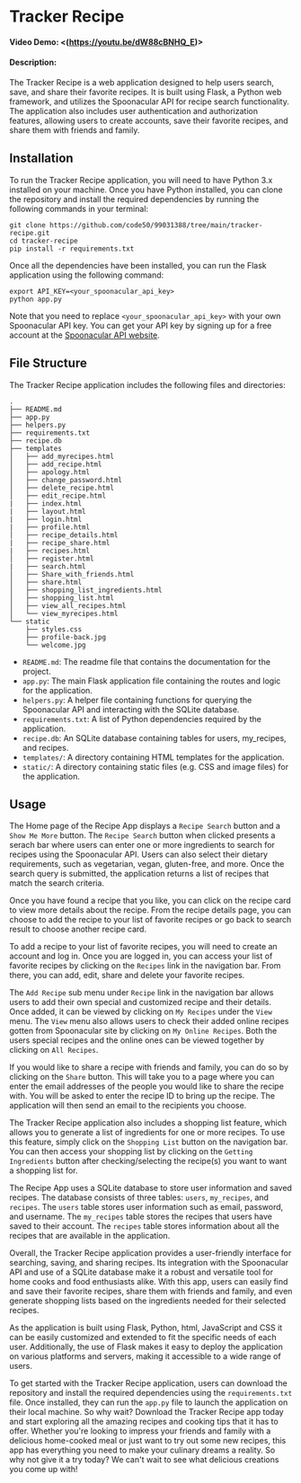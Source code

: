 # Tracker Recipe
#### Video Demo:  <(https://youtu.be/dW88cBNHQ_E)>
#### Description:
The Tracker Recipe is a web application designed to help users search, save, and share their favorite recipes. It is built using Flask, a Python web framework, and utilizes the Spoonacular API for recipe search functionality. The application also includes user authentication and authorization features, allowing users to create accounts, save their favorite recipes, and share them with friends and family.

## Installation

To run the Tracker Recipe application, you will need to have Python 3.x installed on your machine. Once you have Python installed, you can clone the repository and install the required dependencies by running the following commands in your terminal:

```
git clone https://github.com/code50/99031388/tree/main/tracker-recipe.git
cd tracker-recipe
pip install -r requirements.txt
```

Once all the dependencies have been installed, you can run the Flask application using the following command:

```
export API_KEY=<your_spoonacular_api_key>
python app.py
```

Note that you need to replace `<your_spoonacular_api_key>` with your own Spoonacular API key. You can get your API key by signing up for a free account at the [Spoonacular API website](https://spoonacular.com/food-api/).

## File Structure

The Tracker Recipe application includes the following files and directories:
```
.
├── README.md
├── app.py
├── helpers.py
├── requirements.txt
├── recipe.db
├── templates
│   ├── add_myrecipes.html
│   ├── add_recipe.html
│   ├── apology.html
│   ├── change_password.html
│   ├── delete_recipe.html
│   ├── edit_recipe.html
|   ├── index.html
|   ├── layout.html
|   ├── login.html
|   ├── profile.html
│   ├── recipe_details.html
|   ├── recipe_share.html
|   ├── recipes.html
│   ├── register.html
|   ├── search.html
│   ├── Share_with_friends.html
│   ├── share.html
│   ├── shopping_list_ingredients.html
│   ├── shopping_list.html
│   ├── view_all_recipes.html
│   └── view_myrecipes.html
└── static
    ├── styles.css
    ├── profile-back.jpg
    └── welcome.jpg
```

- `README.md`:  The readme file that contains the documentation for the project.
- `app.py`: The main Flask application file containing the routes and logic for the application.
- `helpers.py`: A helper file containing functions for querying the Spoonacular API and interacting with the SQLite database.
- `requirements.txt`: A list of Python dependencies required by the application.
- `recipe.db`: An SQLite database containing tables for users, my_recipes, and recipes.
- `templates/`: A directory containing HTML templates for the application.
- `static/`: A directory containing static files (e.g. CSS and image files) for the application.

## Usage

The Home page of the Recipe App displays a `Recipe Search` button and a `Show Me More` button. The `Recipe Search` button when clicked presents a serach bar where users can enter one or more ingredients to search for recipes using the Spoonacular API. Users can also select their dietary requirements, such as vegetarian, vegan, gluten-free, and more. Once the search query is submitted, the application returns a list of recipes that match the search criteria.

Once you have found a recipe that you like, you can click on the recipe card to view more details about the recipe. From the recipe details page, you can choose to add the recipe to your list of favorite recipes or go back to search result to choose another recipe card.

To add a recipe to your list of favorite recipes, you will need to create an account and log in. Once you are logged in, you can access your list of favorite recipes by clicking on the `Recipes` link in the navigation bar. From there, you can add, edit, share and delete your favorite recipes.

The `Add Recipe` sub menu under `Recipe` link in the navigation bar allows users to add their own special and customized recipe and their details. Once added, it can be viewed by clicking on `My Recipes` under the  `View` menu.  The `View` menu also allows users to check their added online recipes gotten from Spoonacular site by clicking on `My Online Recipes`. Both the users special recipes and the online ones can be viewed together by  clicking on `All Recipes`.

If you would like to share a recipe with friends and family, you can do so by clicking on the `Share` button. This will take you to a page where you can enter the email addresses of the people you would like to share the recipe with. You will be asked to enter the recipe ID to bring up the recipe. The application will then send an email to the recipients you choose.

The Tracker Recipe application also includes a shopping list feature, which allows you to generate a list of ingredients for one or more recipes. To use this feature, simply click on the `Shopping List` button on the navigation bar. You can then access your shopping list by clicking on the `Getting Ingredients` button after checking/selecting the recipe(s) you want to want a shopping list for.

The Recipe App uses a SQLite database to store user information and saved recipes. The database consists of three tables: `users`, `my_recipes`, and `recipes`. The `users` table stores user information such as email, password, and username. The `my_recipes` table stores the recipes that users have saved to their account. The `recipes` table stores information about all the recipes that are available in the application.

Overall, the Tracker Recipe application provides a user-friendly interface for searching, saving, and sharing recipes. Its integration with the Spoonacular API and use of a SQLite database make it a robust and versatile tool for home cooks and food enthusiasts alike. With this app, users can easily find and save their favorite recipes, share them with friends and family, and even generate shopping lists based on the ingredients needed for their selected recipes.

As the application is built using Flask, Python, html, JavaScript and CSS it can be easily customized and extended to fit the specific needs of each user. Additionally, the use of Flask makes it easy to deploy the application on various platforms and servers, making it accessible to a wide range of users.

To get started with the Tracker Recipe application, users can download the repository and install the required dependencies using the `requirements.txt` file. Once installed, they can run the `app.py` file to launch the application on their local machine.
So why wait? Download the Tracker Recipe app today and start exploring all the amazing recipes and cooking tips that it has to offer. Whether you're looking to impress your friends and family with a delicious home-cooked meal or just want to try out some new recipes, this app has everything you need to make your culinary dreams a reality. So why not give it a try today? We can't wait to see what delicious creations you come up with!


